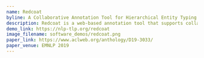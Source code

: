 ```yaml
---
name: Redcoat
byline: A Collaborative Annotation Tool for Hierarchical Entity Typing
description: Redcoat is a web-based annotation tool that supports collaborative hierarchical entity typing. As an annotation tool, Redcoat also facilitates knowledge elicitation by allowing the creation and continuous refinement of concept hierarchies during annotation.
demo_link: https://nlp-tlp.org/redcoat
image_filename: software_demos/redcoat.png
paper_link: https://www.aclweb.org/anthology/D19-3033/
paper_venue: EMNLP 2019
---
```

